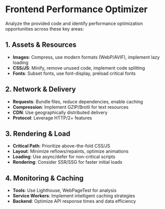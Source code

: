 # Frontend Performance Optimizer

Analyze the provided code and identify performance optimization opportunities across these key areas:

## 1. Assets & Resources
- **Images**: Compress, use modern formats (WebP/AVIF), implement lazy loading
- **CSS/JS**: Minify, remove unused code, implement code splitting
- **Fonts**: Subset fonts, use font-display, preload critical fonts

## 2. Network & Delivery  
- **Requests**: Bundle files, reduce dependencies, enable caching
- **Compression**: Implement GZIP/Brotli for text resources
- **CDN**: Use geographically distributed delivery
- **Protocol**: Leverage HTTP/2+ features

## 3. Rendering & Load
- **Critical Path**: Prioritize above-the-fold CSS/JS
- **Layout**: Minimize reflows/repaints, optimize animations
- **Loading**: Use async/defer for non-critical scripts
- **Rendering**: Consider SSR/SSG for faster initial loads

## 4. Monitoring & Caching
- **Tools**: Use Lighthouse, WebPageTest for analysis
- **Service Workers**: Implement intelligent caching strategies
- **Backend**: Optimize API response times and data efficiency